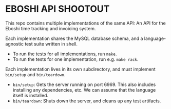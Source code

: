 EBOSHI API SHOOTOUT
===================

This repo contains multiple implementations of the same API: An API for the Eboshi time tracking and invoicing system.

Each implementation shares the MySQL database schema, and a language-agnostic test suite written in shell.

* To run the tests for all implementations, run `make`.
* To run the tests for one implementation, run e.g. `make rack`.

Each implementation lives in its own subdirectory, and must implement `bin/setup` and `bin/teardown`.

* `bin/setup`: Gets the server running on port 6969. This also includes installing any dependencies, etc. We can assume that the language itself is installed.
* `bin/teardown`: Shuts down the server, and cleans up any test artifacts.
